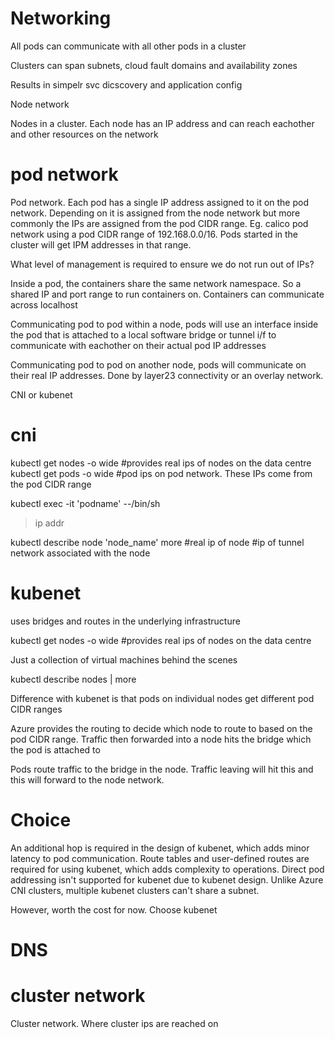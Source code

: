 # Networking

All pods can communicate with all other pods in a cluster

Clusters can span subnets, cloud fault domains and availability zones

Results in simpelr svc dicscovery and application config

Node network

Nodes in a cluster. 
Each node has an IP address and can reach eachother and other resources on the network

# pod network

Pod network. Each pod has a single IP address assigned to it on the pod network. Depending on it is assigned from the node network but more commonly the IPs are assigned from the pod CIDR range. Eg. calico pod network using a pod CIDR range of 192.168.0.0/16. Pods started in the cluster will get IPM addresses in that range.

What level of management is required to ensure we do not run out of IPs?

Inside a pod, the containers share the same network namespace. So a shared IP and port range to run containers on. Containers can communicate across localhost

Communicating pod to pod within a node, pods will use an interface inside the pod that is attached to a local software bridge or tunnel i/f to communicate with eachother on their actual pod IP addresses

Communicating pod to pod on another node, pods will communicate on their real IP addresses. Done by layer23 connectivity or an overlay network. 


CNI or kubenet

# cni

kubectl get nodes -o wide #provides real ips of nodes on the data centre
kubectl get pods -o wide #pod ips on pod network. These IPs come from the pod CIDR range

kubectl exec -it 'podname' --/bin/sh
>ip addr

kubectl describe node 'node_name' more  #real ip of node
                                        #ip of tunnel network associated with the node


# kubenet

uses bridges and routes in the underlying infrastructure

kubectl get nodes -o wide #provides real ips of nodes on the data centre

Just a collection of virtual machines behind the scenes

kubectl describe nodes | more

Difference with kubenet is that pods on individual nodes get different pod CIDR ranges

Azure provides the routing to decide which node to route to based on the pod CIDR range. Traffic then forwarded into a node hits the bridge which the pod is attached to

Pods route traffic to the bridge in the node. Traffic leaving will hit this and this will forward to the node network.

# Choice

An additional hop is required in the design of kubenet, which adds minor latency to pod communication.
Route tables and user-defined routes are required for using kubenet, which adds complexity to operations.
Direct pod addressing isn't supported for kubenet due to kubenet design.
Unlike Azure CNI clusters, multiple kubenet clusters can't share a subnet.

However, worth the cost for now. Choose kubenet

# DNS



# cluster network

Cluster network. Where cluster ips are reached on

